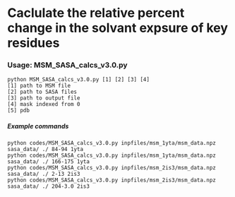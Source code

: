 # Caclulate the relative percent change in the solvant expsure of key residues 

### Usage: MSM_SASA_calcs_v3.0.py 
~~~
python MSM_SASA_calcs_v3.0.py [1] [2] [3] [4]
[1] path to MSM file
[2] path to SASA files
[3] path to output file
[4] mask indexed from 0
[5] pdb
~~~

##### Example commands
~~~
python codes/MSM_SASA_calcs_v3.0.py inpfiles/msm_1yta/msm_data.npz sasa_data/ ./ 84-94 1yta
python codes/MSM_SASA_calcs_v3.0.py inpfiles/msm_1yta/msm_data.npz sasa_data/ ./ 166-175 1yta
python codes/MSM_SASA_calcs_v3.0.py inpfiles/msm_2is3/msm_data.npz sasa_data/ ./ 2-13 2is3
python codes/MSM_SASA_calcs_v3.0.py inpfiles/msm_2is3/msm_data.npz sasa_data/ ./ 204-3.0 2is3
~~~
